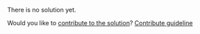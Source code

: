 
There is no solution yet.

Would you like to [contribute to the solution](https://github.com/BFEdev/BFE.dev-solutions/blob/main/problem/reorder-array-with-new-indexes_en.md)? [Contribute guideline](https://github.com/BFEdev/BFE.dev-solutions#how-to-contribute)
